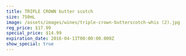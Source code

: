```yaml
---
title: TRIPLE CROWN butter scotch
size: 750mL
image: /assets/images/wines/triple-crown-butterscotch-whis (2).jpg
reg_price: $17.99
special_price: $14.99
expiration_date: 2016-04-13T00:00:00.000Z
show_special: true
---
```



